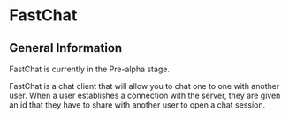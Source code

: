 # FastChat

## General Information
FastChat is currently in the Pre-alpha stage.

FastChat is a chat client that will allow you to chat one to one with another user. When a user establishes a connection with the server, they are given an id that they have to share with another user to open a chat session.
